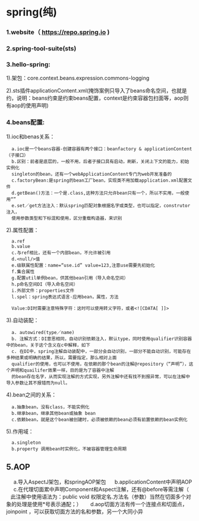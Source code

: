 spring(纯)
=========

### 1.website（ https://repo.spring.io )

### 2.spring-tool-suite(sts)

### 3.hello-spring:

1).架包：core.context.beans.expression.commons-logging

2).sts插件applicationContent.xml(掩饰案例只导入了beans命名空间，也就是约，说明：beans约束是约束beans配置，context是约束容器包扫面等，aop则有aop的使用声明)

### 4.beans配置:

1).ioc和benas关系： 

      a.ioc是一个beans容器-创建容器有两个接口：beanfactory & applicationContent（子接口）
      b.区别：前者是底层的，一般不用，后者子接口具有启动，刷新，关闭上下文的能力，初始实例化
      singleton的bean，还有一个webApplicationContent专门为web开发准备的
      c.factoryBean:是spring的bean工厂bean，实现类不用加载application.xml配置文件
      d.getBean()方法：一个是.class,这种方法只允许bean只有一个，所以不实用，一般使用“”
      e.set／get方法注入：默认spring匹配对象根据名字或类型，也可以指定，construtor注入，
      使用参数类型和下标混和使用，区分重载构造器，来识别

2).属性配置：

      a.ref
      b.value
      c.与ref相比，还有一个内部bean，不允许被引用
      d.<null/>值
      e.级联属性配置：name=“use.id” value=123,注意use需要先初始化
      f.集合属性
      g.配置util单例bean，供其他bean引用（导入命名空间）
      h.p命名空间DI（导入命名空间）
      i.外部文件：properties文件
      l.spel：spring表达式语言-应用bean，属性，方法
      
      Value:DI时需要注意特殊字符：这时可以使用转义字符，或者<![CDATA[ ]]>
  
  3).自动装配：

      a. autowired(type／name)
      b. 注解方式：DI意思相同，自动识别依赖注入，默认type，同时使用qualifier识别容器中的bean，关于这个含义在c中解释，如下
      c. 在DI中，spring注解自动装配中，一部分会自动识别，一部分不能自动识别，可能存在多种结果或明确的结果，所以，需要指定，那么相对上面
      qualifier的使用，也可以不使用，在依赖的那个bean的注解@repository（“声明”），这个声明和quailifer效果一样，目的是为了容器中注解
      的bean存在名字，从而实现注解的方式实现，另外注解中还有找不到报异常，可以在注解中导入参数让其不报错而为null。
      
  4).bean之间的关系：
      
      a.抽象bean，没有class，不能实例化
      b.继承bean，继承其他bean或抽象 bean
      c.依赖bean，就是这个bean被创建时，必须被依赖的bean必须有前置依赖的bean实例化
      
  5).作用域：
  
      a.singleton
      b.property 调用bean时实例化，不被容器管理生命周期
      
      
## 5.AOP

      a.导入AspectJ架包，和springAOP架包
      b.applicationContent中声明AOP
      c.在代理切面累中声明Component和Aspect注解，还有@before等需注解（
      此注解中使用语法为：public void 权限定名.方法名（参数）当然在切面多个对象的处理是使用*号表示通配；）
      d.aop切面方法有传一个连接点和切面点，joinpoint ，可以获取切面方法的名和参数，另一个大同小异
      
      
      
      
      
      
      
      
      
      
      
      
      
      
      
      

